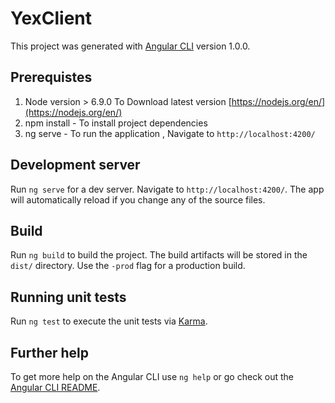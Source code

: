 # YexClient

This project was generated with [Angular CLI](https://github.com/angular/angular-cli) version 1.0.0.

## Prerequistes

1) Node version > 6.9.0
   To Download latest version [https://nodejs.org/en/](https://nodejs.org/en/)
2) npm install - To install project dependencies
3) ng serve - To run the application , Navigate to `http://localhost:4200/`

## Development server

Run `ng serve` for a dev server. Navigate to `http://localhost:4200/`. The app will automatically reload if you change any of the source files.


## Build

Run `ng build` to build the project. The build artifacts will be stored in the `dist/` directory. Use the `-prod` flag for a production build.

## Running unit tests

Run `ng test` to execute the unit tests via [Karma](https://karma-runner.github.io).

## Further help

To get more help on the Angular CLI use `ng help` or go check out the [Angular CLI README](https://github.com/angular/angular-cli/blob/master/README.md).

